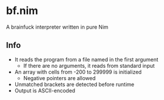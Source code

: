 # bf.nim

A brainfuck interpreter written in pure Nim

## Info

- It reads the program from a file named in the first argument
	- If there are no arguments, it reads from standard input
- An array with cells from -200 to 299999 is initialized
    - Negative pointers are allowed
- Unmatched brackets are detected before runtime
- Output is ASCII-encoded
